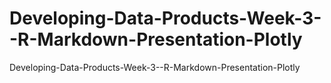 # Developing-Data-Products-Week-3--R-Markdown-Presentation-Plotly
Developing-Data-Products-Week-3--R-Markdown-Presentation-Plotly
